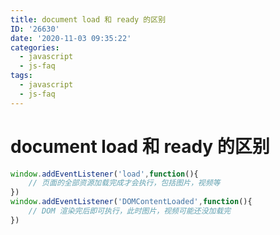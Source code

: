 ```yaml
---
title: document load 和 ready 的区别
ID: '26630'
date: '2020-11-03 09:35:22'
categories:
  - javascript
  - js-faq
tags:
  - javascript
  - js-faq
---
```


# document load 和 ready 的区别

``` js 
window.addEventListener('load',function(){
    // 页面的全部资源加载完成才会执行，包括图片，视频等
})
window.addEventListener('DOMContentLoaded',function(){
    // DOM 渲染完后即可执行，此时图片，视频可能还没加载完
})
```
 
 
 
 
 
 
 
 
 
 
 
 
 
 
 
 
 
 
 
